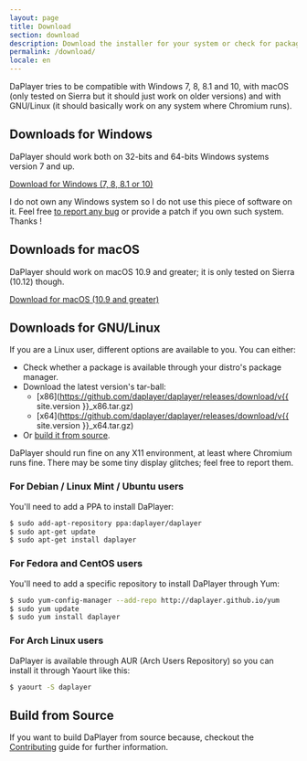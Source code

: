 ```yaml
---
layout: page
title: Download
section: download
description: Download the installer for your system or check for packages available for your Linux distribution.
permalink: /download/
locale: en
---
```


DaPlayer tries to be compatible with Windows 7, 8, 8.1 and 10, with macOS (only
tested on Sierra but it should just work on older versions) and with GNU/Linux (it
should basically work on any system where Chromium runs).

## Downloads for Windows

DaPlayer should work both on 32-bits and 64-bits Windows systems version 7 and up.

<a href="https://github.com/daplayer/daplayer/releases/download/v{{ site.version }}.exe" class="button">
  <span class="octicon octicon-desktop-download"></span>
  Download for Windows (7, 8, 8.1 or 10)
</a>

I do not own any Windows system so I do not use this piece of software on it. Feel
free [to report any bug](https://github.com/daplayer/daplayer/issues/new) or provide
a patch if you own such system. Thanks !

## Downloads for macOS

DaPlayer should work on macOS 10.9 and greater; it is only tested on Sierra
(10.12) though.

<a href="https://github.com/daplayer/daplayer/releases/download/v{{ site.version }}.dmg" class="button">
  <span class="octicon octicon-desktop-download"></span>
  Download for macOS (10.9 and greater)
</a>

## Downloads for GNU/Linux

If you are a Linux user, different options are available to you. You can either:

* Check whether a package is available through your distro's package
  manager.
* Download the latest version's tar-ball:
  * [x86](https://github.com/daplayer/daplayer/releases/download/v{{ site.version }}_x86.tar.gz)
  * [x64](https://github.com/daplayer/daplayer/releases/download/v{{ site.version }}_x64.tar.gz)
* Or [build it from source](#build-from-source).

DaPlayer should run fine on any X11 environment, at least where Chromium runs
fine. There may be some tiny display glitches; feel free to report them.

### For Debian / Linux Mint / Ubuntu users

You'll need to add a PPA to install DaPlayer:

~~~bash
$ sudo add-apt-repository ppa:daplayer/daplayer
$ sudo apt-get update
$ sudo apt-get install daplayer
~~~

### For Fedora and CentOS users

You'll need to add a specific repository to install DaPlayer through Yum:

~~~bash
$ sudo yum-config-manager --add-repo http://daplayer.github.io/yum
$ sudo yum update
$ sudo yum install daplayer
~~~

### For Arch Linux users

DaPlayer is available through AUR (Arch Users Repository) so you can install
it through Yaourt like this:

~~~bash
$ yaourt -S daplayer
~~~

## Build from Source

If you want to build DaPlayer from source because, checkout the
[Contributing](/documentation/contributing.html) guide for further information.
